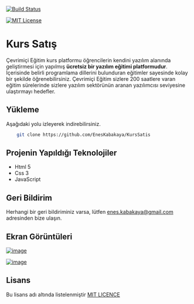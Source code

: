 [![Build Status](https://github.com/ytdl-org/youtube-dl/workflows/CI/badge.svg)](https://github.com/ytdl-org/youtube-dl/actions?query=workflow%3ACI)

[![MIT License](https://img.shields.io/badge/License-MIT-green.svg)](https://choosealicense.com/licenses/mit/)



  
# Kurs Satış

Çevrimiçi Eğitim kurs platformu öğrencilerin kendini yazılım alanında geliştirmesi için yapılmış **ücretsiz bir yazılım eğitimi platformudur**. İçerisinde belirli programlama dillerini bulunduran eğitimler sayesinde kolay bir şekilde öğrenebilirsiniz. Çevrimiçi Eğitim sizlere 200 saatlere varan eğitim sürelerinde sizlere yazılım sektörünün aranan yazılımcısı seviyesine ulaştırmayı hedefler.​

## Yükleme 

Aşağıdaki yolu izleyerek indirebilirsiniz.
```bash 
    git clone https://github.com/EnesKabakaya/KursSatis
```

    

## Projenin Yapıldığı Teknolojiler

- Html 5
- Css 3
- JavaScript
  
## Geri Bildirim

Herhangi bir geri bildiriminiz varsa, lütfen enes.kabakaya@gmail.com adresinden bize ulaşın.

  
## Ekran Görüntüleri

[![image](https://r.resimlink.com/ESIcAo2X1.png)](https://resimlink.com/ESIcAo2X1)

[![image](https://r.resimlink.com/KIOsqRX0Wbt6.png)](https://resimlink.com/KIOsqRX0Wbt6)  
## Lisans

Bu lisans adı altında listelenmiştir [MIT LICENCE](https://choosealicense.com/licenses/mit/)

  